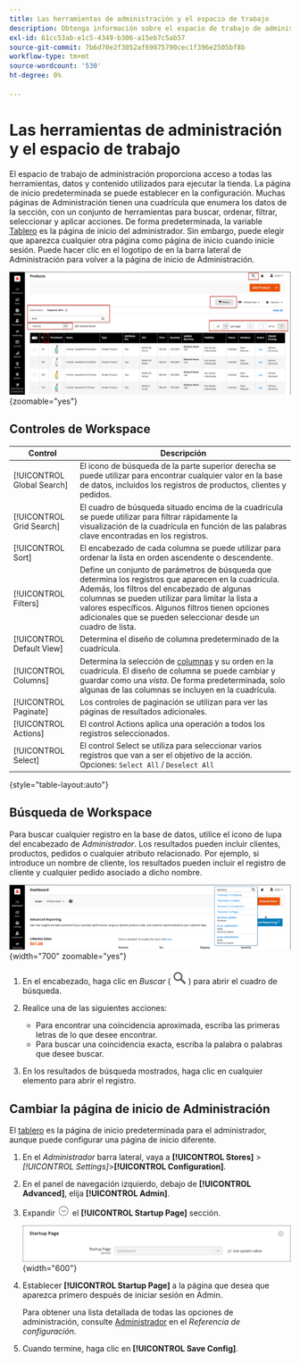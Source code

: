 ```yaml
---
title: Las herramientas de administración y el espacio de trabajo
description: Obtenga información sobre el espacio de trabajo de administración, que proporciona acceso a todas las herramientas, datos y contenido utilizados para ejecutar su tienda.
exl-id: 61cc53ab-e1c5-4349-b306-a15eb7c5ab57
source-git-commit: 7b6d70e2f3052af69075790cec1f396e2505bf8b
workflow-type: tm+mt
source-wordcount: '530'
ht-degree: 0%

---
```


# Las herramientas de administración y el espacio de trabajo

El espacio de trabajo de administración proporciona acceso a todas las herramientas, datos y contenido utilizados para ejecutar la tienda. La página de inicio predeterminada se puede establecer en la configuración. Muchas páginas de Administración tienen una cuadrícula que enumera los datos de la sección, con un conjunto de herramientas para buscar, ordenar, filtrar, seleccionar y aplicar acciones. De forma predeterminada, la variable [Tablero](admin-dashboard.md) es la página de inicio del administrador. Sin embargo, puede elegir que aparezca cualquier otra página como página de inicio cuando inicie sesión. Puede hacer clic en el logotipo de en la barra lateral de Administración para volver a la página de inicio de Administración.

![Administrador - espacio de trabajo](./assets/admin-workspace.png){zoomable=&quot;yes&quot;}

## Controles de Workspace

| Control | Descripción |
|--- |--- |
| [!UICONTROL Global Search] | El icono de búsqueda de la parte superior derecha se puede utilizar para encontrar cualquier valor en la base de datos, incluidos los registros de productos, clientes y pedidos. |
| [!UICONTROL Grid Search] | El cuadro de búsqueda situado encima de la cuadrícula se puede utilizar para filtrar rápidamente la visualización de la cuadrícula en función de las palabras clave encontradas en los registros. |
| [!UICONTROL Sort] | El encabezado de cada columna se puede utilizar para ordenar la lista en orden ascendente o descendente. |
| [!UICONTROL Filters] | Define un conjunto de parámetros de búsqueda que determina los registros que aparecen en la cuadrícula. Además, los filtros del encabezado de algunas columnas se pueden utilizar para limitar la lista a valores específicos. Algunos filtros tienen opciones adicionales que se pueden seleccionar desde un cuadro de lista. |
| [!UICONTROL Default View] | Determina el diseño de columna predeterminado de la cuadrícula. |
| [!UICONTROL Columns] | Determina la selección de [columnas](admin-grid-controls.md) y su orden en la cuadrícula. El diseño de columna se puede cambiar y guardar como una _vista_. De forma predeterminada, solo algunas de las columnas se incluyen en la cuadrícula. |
| [!UICONTROL Paginate] | Los controles de paginación se utilizan para ver las páginas de resultados adicionales. |
| [!UICONTROL Actions] | El control Actions aplica una operación a todos los registros seleccionados. |
| [!UICONTROL Select] | El control Select se utiliza para seleccionar varios registros que van a ser el objetivo de la acción. Opciones: `Select All` / `Deselect All` |

{style="table-layout:auto"}

## Búsqueda de Workspace

Para buscar cualquier registro en la base de datos, utilice el icono de lupa del encabezado de _Administrador_. Los resultados pueden incluir clientes, productos, pedidos o cualquier atributo relacionado. Por ejemplo, si introduce un nombre de cliente, los resultados pueden incluir el registro de cliente y cualquier pedido asociado a dicho nombre.

![Herramienta de búsqueda de administración](./assets/admin-search.png){width="700" zoomable="yes"}

1. En el encabezado, haga clic en _Buscar_ (![lupa](../assets/icon-magnify-search.png)) para abrir el cuadro de búsqueda.

1. Realice una de las siguientes acciones:

   - Para encontrar una coincidencia aproximada, escriba las primeras letras de lo que desee encontrar.
   - Para buscar una coincidencia exacta, escriba la palabra o palabras que desee buscar.

1. En los resultados de búsqueda mostrados, haga clic en cualquier elemento para abrir el registro.

## Cambiar la página de inicio de Administración

El [tablero](admin-workspace.md#the-dashboard) es la página de inicio predeterminada para el administrador, aunque puede configurar una página de inicio diferente.

1. En el _Administrador_ barra lateral, vaya a **[!UICONTROL Stores]** > _[!UICONTROL Settings]_>**[!UICONTROL Configuration]**.

1. En el panel de navegación izquierdo, debajo de **[!UICONTROL Advanced]**, elija **[!UICONTROL Admin]**.

1. Expandir ![Selector de expansión](../assets/icon-display-expand.png) el **[!UICONTROL Startup Page]** sección.

   ![Configuración avanzada: configuración de la página de inicio del administrador](./assets/admin-startup-page.png){width="600"}

1. Establecer **[!UICONTROL Startup Page]** a la página que desea que aparezca primero después de iniciar sesión en Admin.

   Para obtener una lista detallada de todas las opciones de administración, consulte [Administrador](../configuration-reference/advanced/admin.md) en el _Referencia de configuración_.

1. Cuando termine, haga clic en **[!UICONTROL Save Config]**.
